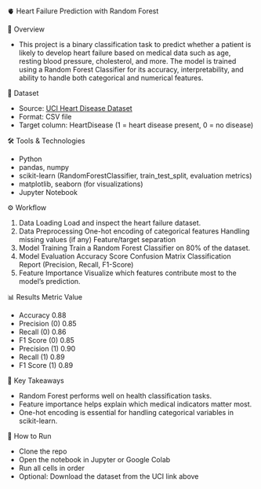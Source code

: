 🫀 Heart Failure Prediction with Random Forest

📌 Overview
- This project is a binary classification task to predict whether a patient is likely to develop heart failure based on medical data such as age, resting blood pressure, cholesterol, and more. The model is trained using a Random Forest Classifier for its accuracy, interpretability, and ability to handle both categorical and numerical features.

📂 Dataset
- Source: [UCI Heart Disease Dataset](https://www.kaggle.com/datasets/fedesoriano/heart-failure-prediction/data)
- Format: CSV file
- Target column: HeartDisease (1 = heart disease present, 0 = no disease)

🛠 Tools & Technologies
- Python
- pandas, numpy
- scikit-learn (RandomForestClassifier, train_test_split, evaluation metrics)
- matplotlib, seaborn (for visualizations)
- Jupyter Notebook

⚙️ Workflow
1. Data Loading
  Load and inspect the heart failure dataset.
2. Data Preprocessing
  One-hot encoding of categorical features
  Handling missing values (if any)
  Feature/target separation
3. Model Training
  Train a Random Forest Classifier on 80% of the dataset.
4. Model Evaluation
  Accuracy Score
  Confusion Matrix
  Classification Report (Precision, Recall, F1-Score)
5. Feature Importance
  Visualize which features contribute most to the model’s prediction.

📊 Results
Metric	Value
- Accuracy	0.88
- Precision (0)	0.85
- Recall (0)	0.86
- F1 Score (0)	0.85
- Precision (1)	0.90
- Recall (1)	0.89
- F1 Score (1)	0.89

🧠 Key Takeaways
- Random Forest performs well on health classification tasks.
- Feature importance helps explain which medical indicators matter most.
- One-hot encoding is essential for handling categorical variables in scikit-learn.

🚀 How to Run
- Clone the repo
- Open the notebook in Jupyter or Google Colab
- Run all cells in order
- Optional: Download the dataset from the UCI link above
